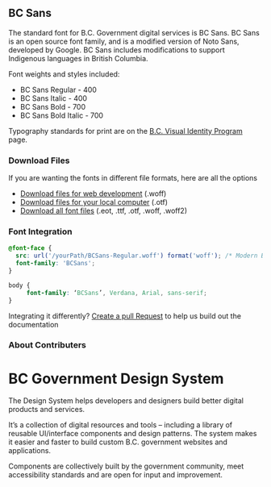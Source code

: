 ## BC Sans

The standard font for B.C. Government digital services is BC Sans. BC Sans is an open source font family, and is a modified version of Noto Sans, developed by Google. BC Sans includes modifications to support Indigenous languages in British Columbia.

Font weights and styles included:

* BC Sans Regular - 400
* BC Sans Italic - 400
* BC Sans Bold - 700
* BC Sans Bold Italic - 700

Typography standards for print are on the [B.C. Visual Identity Program](https://www2.gov.bc.ca/gov/content/governments/services-for-government/policies-procedures/bc-visual-identity/design-guidelines#palette-typography) page.


### Download Files

If you are wanting the fonts in different file formats, here are all the options
* [Download files for web development](https://www2.gov.bc.ca/assets/gov/british-columbians-our-governments/services-policies-for-government/policies-procedures-standards/web-content-development-guides/corporate-identity-assets/visid-files/bc-sans-font-woff.zip) (.woff)
* [Download files for your local computer](https://www2.gov.bc.ca/assets/gov/british-columbians-our-governments/services-policies-for-government/policies-procedures-standards/web-content-development-guides/corporate-identity-assets/visid-files/bc-sans-font-otf.zip) (.otf)
* [Download all font files](https://www2.gov.bc.ca/assets/gov/british-columbians-our-governments/services-policies-for-government/policies-procedures-standards/web-content-development-guides/corporate-identity-assets/visid-files/bc-sans-font-all.zip) (.eot, .ttf, .otf, .woff, .woff2)


### Font Integration

```css
@font-face {
  src: url('/yourPath/BCSans-Regular.woff') format('woff'); /* Modern Browsers */
  font-family: 'BCSans';
}

body {
     font-family: ‘BCSans’, Verdana, Arial, sans-serif;
}
```
Integrating it differently? [Create a pull Request](https://github.com/bcgov/bc-sans/pulls) to help us build out the documentation

### About Contributers


# BC Government Design System
The Design System helps developers and designers build better digital products and services.

It’s a collection of digital resources and tools – including a library of reusable UI/interface components and design patterns. The system makes it easier and faster to build custom B.C. government websites and applications.

Components are collectively built by the government community, meet accessibility standards and are open for input and improvement.


